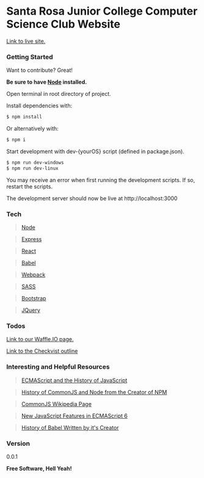 # Santa Rosa Junior College Computer Science Club Website

[Link to live site.][site]

### Getting Started
Want to contribute? Great!

**Be sure to have [Node][node] installed.**

Open terminal in root directory of project.

Install dependencies with:
```sh
$ npm install
```
Or alternatively with:
```sh
$ npm i
```

Start development with dev-{yourOS} script (defined in package.json).
```sh
$ npm run dev-windows
$ npm run dev-linux
```
You may receive an error when first running the development scripts. If so, restart the scripts.

The development server should now be live at http://localhost:3000

### Tech
>[Node][node]

>[Express][express]

>[React][react]

>[Babel][babel]

>[Webpack][webpack]

>[SASS][sass]

>[Bootstrap][bootstrap]

>[JQuery][jquery]

### Todos
[Link to our Waffle.IO page.][waffle.io]

[Link to the Checkvist outline](https://checkvist.com/checklists/563656-csc-cs-site)

### Interesting and Helpful Resources
>[ECMAScript and the History of JavaScript][ECMAScriptWikipedia]

>[History of CommonJS and Node from the Creator of NPM][CommonJSandNode]

>[CommonJS Wikipedia Page][CommonJSWiki]

>[New JavaScript Features in ECMAScript 6][ES6Features]

>[History of Babel Written by it's Creator][BabelHistory]

### Version
0.0.1


**Free Software, Hell Yeah!**

[//]: # (These are reference links used in the body of this note and get stripped out when the markdown processor does its job. There is no need to format nicely because it shouldn't be seen. Thanks SO - http://stackoverflow.com/questions/4823468/store-comments-in-markdown-syntax)

   [site]: <https://srjc-cs-website.herokuapp.com/>
   [node]: <https://nodejs.org/en/>
   [sass]: <http://sass-lang.com/>
   [express]: <http://expressjs.com/>
   [bootstrap]: <http://getbootstrap.com/>
   [react]: <https://facebook.github.io/react/>
   [webpack]: <https://webpack.github.io/>
   [babel]: <https://babeljs.io/>
   [jquery]: <http://jquery.com>
   [waffle.io]: <https://waffle.io/SRJC-Computer-Science-Club/CS-Website>
   [ECMAScriptWikipedia]: <https://en.wikipedia.org/wiki/ECMAScript>
   [CommonJSandNode]: <https://github.com/nodejs/node-v0.x-archive/issues/5132#issuecomment-15432598>
   [CommonJSWiki]: <https://en.wikipedia.org/wiki/CommonJS>
   [ES6Features]: <https://github.com/lukehoban/es6features>
   [BabelHistory]: <https://medium.com/@sebmck/2015-in-review-51ac7035e272#.v0sr6m2mw>
